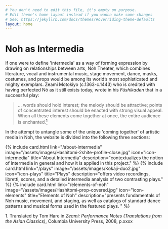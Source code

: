 ```yaml
---
# You don't need to edit this file, it's empty on purpose.
# Edit theme's home layout instead if you wanna make some changes
# See: https://jekyllrb.com/docs/themes/#overriding-theme-defaults
layout: home
---
```


<div class="home__image" style="background-image: url('/assets/images/Hashi5.jpg');"></div>
<div class="home__content">
  <div class="wrapper">
    <h1>Noh as Intermedia</h1>
    <p>If one were to define 'intermedia' as a way of forming expression by drawing on relationships between arts, Noh Theater, which combines literature, vocal and instrumental music, stage movement, dance, masks, costumes, and props would be among its world’s most sophisticated and mighty exemplars. Zeami Motokiyo (c.1363-c.1443) who is credited with having perfected Nō as it still exists today, wrote in his <em>Fūshikaden</em> that in a successful play:</p>
    <blockquote>
      <p class="blockquote__paragraph">… words should hold interest; the melody should be attractive; points of concentrated interest should be enacted with strong visual appeal. When all these elements come together at once, the entire audience is enchanted.<a href="#quote"><sup>1</sup></a></p>
    </blockquote>
    <p>In the attempt to untangle some of the unique 'coming together' of artistic media in Noh, the website is divided into the following three sections:</p>
    <div class="cards-container">
      {% include card.html
          link="/about-intermedia"
          image="/assets/images/Hashitomi-2shite-profile-close.jpg"
          icon="icon-intermedia"
          title="About Intermedia"
      description="contextualizes the notion of intermedia in general and how it is applied in this project."
      %}
      {% include card.html
          link="/plays"
          image="/assets/images/Kokaji-duo2.jpg"
          icon="icon-plays"
          title="Plays"
          description="offers video recordings, libretti, scores, and a detailed intermedia analysis of two contrasting plays."
      %}
      {% include card.html
          link="/elements-of-noh"
          image="/assets/images/Hashitomi-prop-covered.jpg"
          icon="icon-elements"
          title="Elements of Noh"
          description="presents fundamentals of Noh music, movement, and staging, as well as catalogs of standard dance patterns and musical forms used in the featured plays. "
      %}
    </div>
  </div>
</div>
<div class="text-container">
    <p>1. Translated by Tom Hare in <em>Zeami: Performance Notes (Translations from the Asian Classics)</em>, Columbia University Press, 2008, p.xxxx</p>
    </div>
